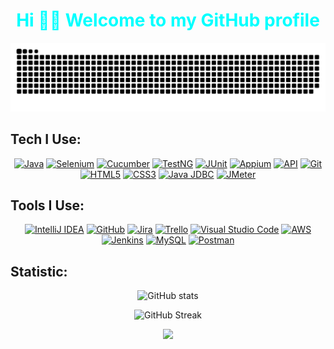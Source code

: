 <h1 align=center style="color:aqua" >Hi 👋🏻 Welcome to my GitHub profile  </h1>    

<div align="center">                                                    
                                                               
![](https://github.com/Platane/snk/raw/output/github-contribution-grid-snake.svg) 
       
</div>     
                                               
## Tech I Use:                                                                                                  
                                                                                                      
<p align="center">
<a href="https://www.java.com/" title="Java"><img src="https://github.com/get-icon/geticon/raw/master/icons/java.svg" alt="Java" width="55px" height="55px"></a>
<a href="https://www.selenium.dev/" title="Selenium"><img src="https://raw.githubusercontent.com/get-icon/geticon/master/icons/selenium.svg" alt="Selenium" width="40px" height="40px"></a>
<a href="https://cucumber.io/" title="Cucumber"><img src="https://www.vectorlogo.zone/logos/cucumberio/cucumberio-icon.svg" alt="Cucumber" width="40px" height="40px"></a>
<a href="https://testng.org/doc/" title="TestNG"><img src="https://plugins.jetbrains.com/files/21606/369492/icon/pluginIcon.svg" alt="TestNG" width="50px" height="50px"></a>
<a href="https://junit.org/" title="JUnit"><img src="https://avatars.githubusercontent.com/u/874086?s=200&v=4" alt="JUnit" width="50px" height="50px"></a>
<a href="http://appium.io/docs/en/2.1/" title="Appium"><img src="https://vectorwiki.com/images/vlMCF__appium.svg" alt="Appium" width="45px" height="45px"></a>
<a href="" title="API"><img src="https://dopetgztsfho3.cloudfront.net/rest_api_4dbecd5f01.webp" alt="API" width="45px" height="42px"></a>
<a href="https://git-scm.com/" title="Git"><img src="https://www.vectorlogo.zone/logos/git-scm/git-scm-icon.svg" alt="Git" width="40px" height="40px"></a>
<a href="https://www.w3.org/TR/html5/" title="HTML5"><img src="https://github.com/get-icon/geticon/raw/master/icons/html-5.svg" alt="HTML5" width="45px" height="45px"></a>
<a href="https://www.w3.org/TR/CSS/" title="CSS"><img src="https://github.com/get-icon/geticon/raw/master/icons/css-3.svg" alt="CSS3" width="45px" height="45px"></a>
<a href="" title="Java JDBC"><img src="https://shohidul.github.io/img/techlogos/java-jdbc.png" alt="Java JDBC" width="72px" height="42px"></a>
<a href="https://jmeter.apache.org/" title="JMeter"><img src="https://jmeter.apache.org/images/logo.svg" alt="JMeter" width="85px" height="47px"></a>



</p>

## Tools I Use:

<p align="center">
<a href="https://www.jetbrains.com/idea/" title="IntelliJ IDEA"><img src="https://upload.wikimedia.org/wikipedia/commons/9/9c/IntelliJ_IDEA_Icon.svg" alt="IntelliJ IDEA" width="42px" height="42px"></a>
<a href="https://github.com/" title="GitHub"><img src="https://upload.wikimedia.org/wikipedia/commons/9/95/Font_Awesome_5_brands_github.svg" alt="GitHub" width="40px" height="40px"></a>
<a href="https://www.atlassian.com/software/jira" title="Jira"><img src="https://seeklogo.com/images/J/jira-logo-FD39F795A7-seeklogo.com.png" alt="Jira" width="40px" height="40px"></a>
<a href="https://trello.com/" title="Trello"><img src="https://www.vectorlogo.zone/logos/trello/trello-icon.svg" alt="Trello" width="35px" height="35px"></a>
<a href="https://code.visualstudio.com/" title="Visual Studio Code"><img src="https://github.com/get-icon/geticon/raw/master/icons/visual-studio-code.svg" alt="Visual Studio Code" width="40px" height="40px"></a>
<a href="https://aws.amazon.com/" title="AWS"><img src="https://github.com/get-icon/geticon/raw/master/icons/aws.svg" alt="AWS" width="45px" height="45px"></a>
<a href="https://www.jenkins.io/" title="Jenkins"><img src="https://www.vectorlogo.zone/logos/jenkins/jenkins-icon.svg" alt="Jenkins" width="45px" height="45px"></a>
<a href="https://dev.mysql.com/" title="MySQL"><img src="https://github.com/get-icon/geticon/raw/master/icons/mysql.svg" alt="MySQL" width="42px" height="42px"></a>
  <a href="https://www.postman.com/" title="Postman"><img src="https://www.vectorlogo.zone/logos/getpostman/getpostman-icon.svg" alt="Postman" width="42px" height="42px"></a>



</p>
 



## Statistic:



<div align="center">


  ![GitHub stats](https://github-readme-stats.vercel.app/api?username=4lliswell&show_icons=true&theme=highcontrast)

  ![GitHub Streak](https://github-readme-streak-stats.herokuapp.com/?user=4lliswell&theme=highcontrast)
  
  <img src="https://github-readme-stats.vercel.app/api/top-langs/?username=4lliswell&layout=compact&langs_count-16&theme=highcontrast"/>
  
</div>
